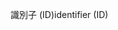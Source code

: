 <span data-ttu-id="bc3bc-101">識別子 (ID)</span><span class="sxs-lookup"><span data-stu-id="bc3bc-101">identifier (ID)</span></span>
